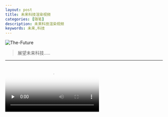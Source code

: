 ```yaml
---
layout: post
title: 未来科技渲染视频
categories: [随笔]
description: 未来科技渲染视频
keywords: 未来,科技
---
```


![The-Future](https://cdn.mritd.me/markdown/The-Future2-1024x400.jpg)

> 展望未来科技.....

<!--more-->

---

<video id="video" controls="" preload="none" poster="https://cdn.mritd.me/markdown/The-Future1-1024x406.jpg">
      <source id="mp4" src="http://7xjost.com1.z0.glb.clouddn.com/videos/The-future.mp4" type="video/mp4">
      <p>Your user agent does not support the HTML5 Video element.</p>
</video>
